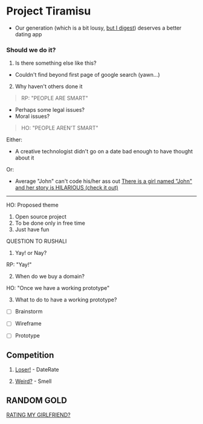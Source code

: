# Project Tiramisu

- Our generation (which is a bit lousy, [but I digest](https://www.youtube.com/watch?v=GUCy75CA3Aw&ab_channel=HarvardUniversity)) deserves a better dating app


### Should we do it? 

1. Is there something else like this?
- Couldn't find beyond first page of google search (yawn...)

2. Why haven't others done it

> RP: "PEOPLE ARE SMART"

- Perhaps some legal issues?
- Moral issues? 

> HO: "PEOPLE AREN'T SMART"

Either:
- A creative technologist didn't go on a date bad enough to have thought about it

Or:
- Average "John" can't code his/her ass out
[There is a girl named "John" and her story is HILARIOUS (check it out)](https://www.thesun.co.uk/fabulous/8206376/woman-john-name-change-girlier-teased/)

--------

HO: Proposed theme 

1. Open source project 
2. To be done only in free time
3. Just have fun 


QUESTION TO RUSHALI

1. Yay! or Nay? 

RP: "Yay!" 

2. When do we buy a domain?

HO: "Once we have a working prototype"

3. What to do to have a working prototype?

- [ ] Brainstorm

- [ ] Wireframe

- [ ] Prototype 


## Competition 

1. [Loser!](https://www.daterate.net/) - DateRate

2. [Weird?](https://smell.dating/) - Smell


## RANDOM GOLD

[RATING MY GIRLFRIEND?](https://www.quora.com/My-girlfriend-asked-me-what-her-attractiveness-rating-is-and-I-said-7-Now-she-is-really-upset-What-did-I-do-wrong)








